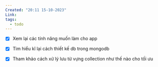 ```yaml
---
Created: "20:11 15-10-2023"
Link: 
tags:
  - todo
---
```



- [x] Xem lại các tính năng muốn làm cho app
- [x] Tìm hiểu kĩ lại cách thiết kế db trong mongodb
- [x]  Tham khảo cách xử lý lưu từ vựng collection như thế nào cho tối ưu



